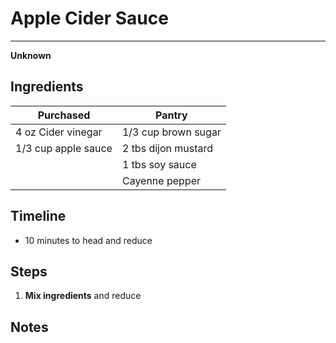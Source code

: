 # Apple Cider Sauce
---
**Unknown**


## Ingredients
| Purchased           | Pantry              |
| ------------------- | ------------------- |
| 4 oz Cider vinegar  | 1/3 cup brown sugar |
| 1/3 cup apple sauce | 2 tbs dijon mustard |
|                     | 1 tbs soy sauce      |
|                     | Cayenne pepper      |

## Timeline
- 10 minutes to head and reduce



## Steps
1. **Mix ingredients** and reduce


## Notes
